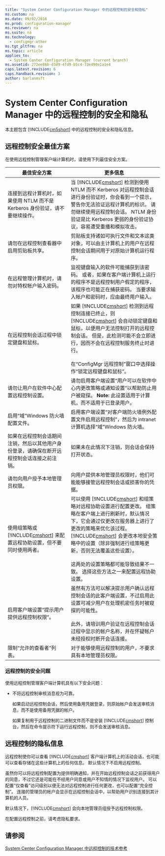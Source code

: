 ```yaml
---
title: "System Center Configuration Manager 中的远程控制的安全和隐私"
ms.custom: na
ms.date: 09/02/2016
ms.prod: configuration-manager
ms.reviewer: na
ms.suite: na
ms.technology: 
  - configmgr-other
ms.tgt_pltfrm: na
ms.topic: article
applies_to: 
  - System Center Configuration Manager (current branch)
ms.assetid: 272ee86b-d3d9-4fd9-b5c4-73e490e1a1e4
caps.latest.revision: 6
caps.handback.revision: 3
author: barlanmsft
---
```

# System Center Configuration Manager 中的远程控制的安全和隐私
本主题包含 [!INCLUDE[cm5short](../LocTest/includes/cm5short_md.md)] 中的远程控制的安全和隐私信息。  
  
##  <a name="BKMK_Security_HardwareInventory"></a> 远程控制安全最佳方案  
 在使用远程控制管理客户端计算机时，请使用下列最佳安全方案。  
  
|最佳安全方案|更多信息|  
|------------|----------|  
|连接到远程计算机时，如果使用 NTLM 而不是 Kerberos 身份验证，请不要继续操作。|当 [!INCLUDE[cmshort](../LocTest/includes/cmshort_md.md)] 检测到使用 NTLM 而不 Kerberos 对远程控制会话进行身份验证时，你会看到一个提示，警告你无法验证远程计算机的标识。 请勿继续使用远程控制会话。 NTLM 身份验证是比 Kerberos 更弱的身份验证协议，容易遭受重播和模拟攻击。|  
|请勿在远程控制查看器中启用剪贴板共享。|剪贴板支持诸如可执行文件和文本这类对象，可以由主计算机上的用户在远程控制会话期间用于对原始计算机运行程序。|  
|在远程管理计算机时，请勿对特权帐户输入密码。|监视键盘输入的软件可能捕获到该密码。 或者，如果在客户端计算机上运行的程序不是远程控制用户假定的程序，该程序也可能正在捕获密码。 当要求输入帐户和密码时，应由最终用户输入。|  
|在远程控制会话过程中锁定键盘和鼠标。|如果 [!INCLUDE[cmshort](../LocTest/includes/cmshort_md.md)] 检测到远程控制连接已终止，则 [!INCLUDE[cmshort](../LocTest/includes/cmshort_md.md)] 会自动锁定键盘和鼠标，以便用户无法控制打开的远程控制会话。 但是，此检测可能不会立即进行，因而不会在远程控制服务终止时进行。<br /><br /> 在“ConfigMgr 远程控制”窗口中选择操作“锁定远程键盘和鼠标”。|  
|请勿让用户在软件中心配置远程控制设置。|请勿启用客户端设置“用户可以在软件中心内更改策略或通知设置”以帮助防止用户被窥探。 **Note:**  此设置适用于计算机，而不适用于已登录用户。|  
|启用“域”Windows 防火墙配置文件。|启用客户端设置“对客户端防火墙例外配置文件启用远程控制”，然后为 intranet 计算机选择“域”Windows 防火墙。|  
|如果在远程控制会话期间注销，然后以其他用户身份登录，请确保在断开远程控制会话连接之前注销。|如果未在此情况下注销，则会话会保持打开状态。|  
|请勿向用户授予本地管理员权限。|向用户提供本地管理员权限时，他们可能能够接管远程控制会话或损害你的凭据。|  
|使用组策略或 [!INCLUDE[cmshort](../LocTest/includes/cmshort_md.md)] 来配置远程协助设置，但不要同时使用两者。|可以使用 [!INCLUDE[cmshort](../LocTest/includes/cmshort_md.md)] 和组策略对远程协助设置进行配置更改。 组策略在客户端上进行刷新时，默认情况下，它会通过仅更改在服务器上进行了更改的策略来优化该过程。[!INCLUDE[cmshort](../LocTest/includes/cmshort_md.md)] 会更改本地安全策略中的设置（除非强制进行组策略更新，否则无法覆盖这些设置）。<br /><br /> 这两处的设置策略都可能导致结果不一致。 选择这些方法之一来配置远程协助设置。|  
|启用客户端设置“提示用户提供远程控制权限”。|虽然有方法可以解决提示用户确认远程控制会话的此客户端设置，不过启用此设置可减少用户在处理机密任务时被窥探的可能性。<br /><br /> 此外，请培训用户验证在远程控制会话过程中显示的帐户名称，并在怀疑帐户未经授权时断开会话连接。|  
|限制“允许的查看者”列表。|对于能够使用远程控制的用户，不要求具有本地管理员权限。|  
  
### 远程控制的安全问题  
 使用远程控制管理客户端计算机具有以下安全问题：  
  
-   不将远程控制审核消息视为可靠。  
  
     如果启动远程控制会话，然后使用备用凭据登录，则原始帐户会发送审核消息，而不是使用备用凭据的帐户。  
  
     如果复制用于远程控制的二进制文件而不是安装 [!INCLUDE[cmshort](../LocTest/includes/cmshort_md.md)] 控制台，然后在命令提示符下运行远程控制，则不会发送审核消息。  
  
##  <a name="BKMK_Privacy_HardwareInventory"></a> 远程控制的隐私信息  
 远程控制使你可以查看 [!INCLUDE[cmshort](../LocTest/includes/cmshort_md.md)] 客户端计算机上的活动会话，也可能可以查看存储在这些计算机上的任何信息。 默认情况下不启用远程控制。  
  
 虽然你可以将远程控制配置为提供明确通知，并在开始远程控制会话之前获得用户的同意，不过它还是可能在不经用户同意或用户不知情的情况下监视用户。 可以配置“仅查看”访问级别以便无法对远程控制进行任何更改，也可以配置“完全控制”。 连接的管理员的帐户会显示在远程控制会话中，以帮助用户识别连接到其计算机的人员。  
  
 默认情况下，[!INCLUDE[cmshort](../LocTest/includes/cmshort_md.md)] 会向本地管理员组授予远程控制权限。  
  
 在配置远程控制之前，请考虑隐私要求。  
  
## 请参阅  
 [System Center Configuration Manager 中远程控制的技术参考](../LocTest/Remote-control-technical-reference-for-System-Center-Configuration-Manager.md)